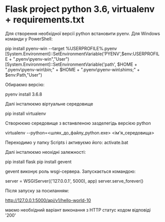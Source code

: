 # Flask project python 3.6, virtualenv + requirements.txt

Для створення необхідної версії python встановити pyenv. Для Windows команди у PowerShell:

pip install pyenv-win --target %USERPROFILE%\.pyenv
[System.Environment]::SetEnvironmentVariable('PYENV',$env:USERPROFILE + "\.pyenv\pyenv-win\","User")
[System.Environment]::SetEnvironmentVariable('path', $HOME + "\.pyenv\pyenv-win\bin;" + $HOME + "\.pyenv\pyenv-win\shims;" + $env:Path,"User")

Обираємо версію:

pyenv install 3.6.8 

Далі інсталюємо віртуальне середовище

pip install virtualenv

Створюємо середовище з встанвленою зазделегідь версією python

virtualenv --python=<шлях_до_файлу_python.exe> <ім'я_середовища>

Переходимо у папку Scripts і активуємо його:
activate.bat

Далі інсталюємо неохідні залежності:

pip install flask
pip install gevent

gevent виконує роль wsgi-сервера. Запускається командою:

server = WSGIServer(('127.0.0.1', 5000), app)
server.serve_forever()

Після запуску за посиланням:

http://127.0.0.1:5000/api/v1/hello-world-10

маємо необхідний варіант виконання з HTTP статус кодом відповіді '200'

